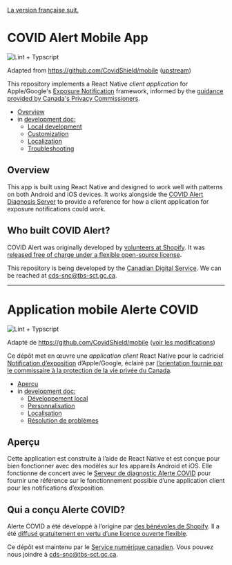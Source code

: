 [La version française suit.](#application-mobile-alerte-covid)

# COVID Alert Mobile App

![Lint + Typscript](https://github.com/cds-snc/covid-alert-app/workflows/CI/badge.svg)

Adapted from <https://github.com/CovidShield/mobile> ([upstream](https://github.com/cds-snc/covid-alert-app/blob/master/FORK.md))

This repository implements a React Native _client application_ for Apple/Google's [Exposure
Notification](https://www.apple.com/covid19/contacttracing) framework, informed by the [guidance provided by Canada's Privacy Commissioners](https://priv.gc.ca/en/opc-news/speeches/2020/s-d_20200507/).

- [Overview](#overview)
- in [development doc:](DEVELOP.md)
    - [Local development](DEVELOP.md#local-development)
    - [Customization](DEVELOP.md#customization)
    - [Localization](DEVELOP.md#localization)
    - [Troubleshooting](DEVELOP.md#troubleshooting)

## Overview

This app is built using React Native and designed to work well with patterns on both Android and iOS devices. It works alongside the [COVID Alert Diagnosis Server](https://github.com/cds-snc/covid-alert-server) to provide a reference for how a client application for exposure notifications could work.

## Who built COVID Alert?

COVID Alert was originally developed by [volunteers at Shopify](https://www.covidshield.app/). It was [released free of charge under a flexible open-source license](https://github.com/CovidShield/mobile).

This repository is being developed by the [Canadian Digital Service](https://digital.canada.ca/). We can be reached at <cds-snc@tbs-sct.gc.ca>.

---

# Application mobile Alerte COVID

![Lint + Typscript](https://github.com/cds-snc/covid-alert-app/workflows/CI/badge.svg)

Adapté de <https://github.com/CovidShield/mobile> ([voir les modifications](https://github.com/cds-snc/covid-alert-app/blob/master/FORK.md))

Ce dépôt met en œuvre une _application client_ React Native pour le cadriciel [Notification
d’exposition](https://www.apple.com/covid19/contacttracing) d’Apple/Google, éclairé par [l’orientation fournie par le commissaire à la protection de la vie privée du Canada](https://priv.gc.ca/fr/opc-news/speeches/2020/s-d_20200507/).

- [Aperçu](#aperçu)
- in [development doc:](DEVELOP.md#application-mobile-alerte-covid)
    - [Développement local](DEVELOP.md#développement-local)
    - [Personnalisation](DEVELOP.md#personnalisation)
    - [Localisation](DEVELOP.md#localisation)
    - [Résolution de problèmes](DEVELOP.md#Résolution-de-problèmes)

## Aperçu

Cette application est construite à l’aide de React Native et est conçue pour bien fonctionner avec des modèles sur les appareils Android et iOS. Elle fonctionne de concert avec le [Serveur de diagnostic Alerte COVID](https://github.com/cds-snc/covid-alert-server) pour fournir une référence sur le fonctionnement possible d’une application client pour les notifications d’exposition.

## Qui a conçu Alerte COVID?

Alerte COVID a été développé à l’origine par [des bénévoles de Shopify](https://www.covidshield.app/). Il a été [diffusé gratuitement en vertu d’une licence ouverte flexible](https://github.com/CovidShield/server).

Ce dépôt est maintenu par le [Service numérique canadien](https://numerique.canada.ca/). Vous pouvez nous joindre à <cds-snc@tbs-sct.gc.ca>.
